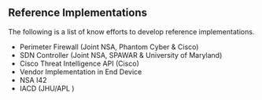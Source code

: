 ## Reference Implementations
The following is a list of know efforts to develop reference implementations.

- Perimeter Firewall (Joint NSA, Phantom Cyber & Cisco)
- SDN Controller (Joint NSA, SPAWAR & University of Maryland)
- Cisco Threat Intelligence API (Cisco)
- Vendor Implementation in End Device
- NSA I42
- IACD (JHU/APL )
